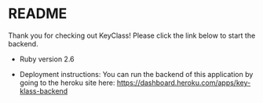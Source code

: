 # README
Thank you for checking out KeyClass! Please click the link below to start the backend. 

* Ruby version 2.6 

* Deployment instructions: You can run the backend of this application by going to the heroku site here: https://dashboard.heroku.com/apps/key-klass-backend

